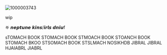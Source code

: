 ![1000003743](https://github.com/user-attachments/assets/713e1ed4-6dc2-46d7-a674-4636102ee50a)

wip
                                     
𖤐  𝙣𝙚𝙥𝙩𝙪𝙣𝙚 𝙠𝙞𝙣𝙨/𝙞𝙧𝙡𝙨 𝙙𝙣𝙞𝙪f

 
sTOMACH BOOK STOMACH BOOK STMOACH BOOK STOANCH BOOK STOMACH BKOO STSOMACH BOOK STSLMACH NOSIKHDB JIBRAL JIBRAL HJAIABRL JIABRL
